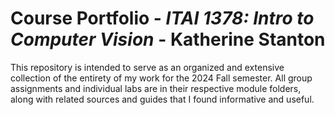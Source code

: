 # Course Portfolio - *ITAI 1378: Intro to Computer Vision* - Katherine Stanton
This repository is intended to serve as an organized and extensive collection of the entirety of my work for the 2024 Fall semester. All group assignments and individual labs are in their respective module folders, along with related sources and guides that I found informative and useful.
